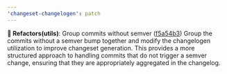 ```yaml
---
'changeset-changelogen': patch
---
```


**💅 Refactors(utils)**: Group commits without semver ([f5a54b3](https://github.com/SettingDust/changeset-changelogen/commit/f5a54b3))
Group the commits without a semver bump together and modify the changelogen
utilization to improve changeset generation. This provides a more structured
approach to handling commits that do not trigger a semver change, ensuring
that they are appropriately aggregated in the changelog.

